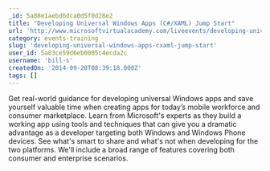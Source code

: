 ```yaml
---
_id: 5a88e1aebd6dca0d5f0d28e2
title: "Developing Universal Windows Apps (C#/XAML) Jump Start"
url: 'http://www.microsoftvirtualacademy.com/liveevents/developing-universal-windows-apps-c-xaml-jump-start'
category: events-training
slug: 'developing-universal-windows-apps-cxaml-jump-start'
user_id: 5a83ce59d6eb0005c4ecda2c
username: 'bill-s'
createdOn: '2014-09-20T08:39:18.000Z'
tags: []
---
```


Get real-world guidance for developing universal Windows apps and save yourself valuable time when creating apps for today’s mobile workforce and consumer marketplace. Learn from Microsoft's experts as they build a working app using tools and techniques that can give you a dramatic advantage as a developer targeting both Windows and Windows Phone devices. See what's smart to share and what's not when developing for the two platforms. We'll include a broad range of features covering both consumer and enterprise scenarios.
